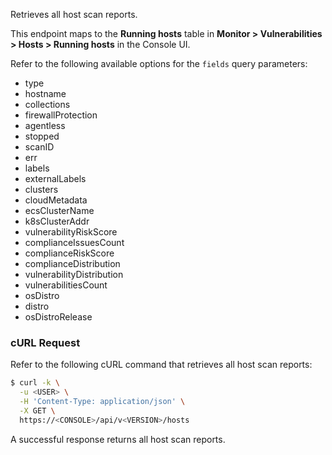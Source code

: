 Retrieves all host scan reports. 

This endpoint maps to the **Running hosts** table in **Monitor > Vulnerabilities > Hosts > Running hosts** in the Console UI.

Refer to the following available options for the `fields` query parameters:
* type
* hostname
* collections
* firewallProtection
* agentless
* stopped
* scanID
* err
* labels
* externalLabels
* clusters
* cloudMetadata
* ecsClusterName
* k8sClusterAddr
* vulnerabilityRiskScore
* complianceIssuesCount
* complianceRiskScore
* complianceDistribution
* vulnerabilityDistribution
* vulnerabilitiesCount
* osDistro
* distro
* osDistroRelease

### cURL Request

Refer to the following cURL command that retrieves all host scan reports:

```bash
$ curl -k \
  -u <USER> \
  -H 'Content-Type: application/json' \
  -X GET \
  https://<CONSOLE>/api/v<VERSION>/hosts
```

A successful response returns all host scan reports.
